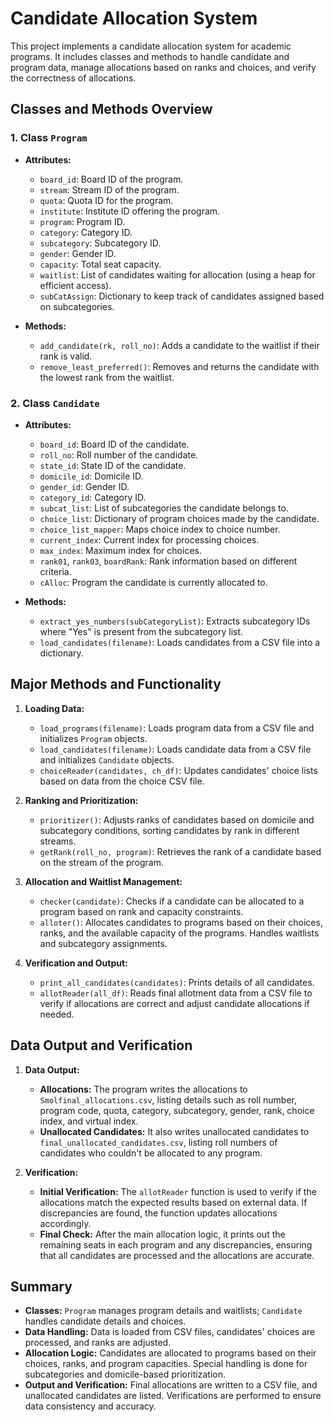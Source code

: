 # Candidate Allocation System

This project implements a candidate allocation system for academic programs. It includes classes and methods to handle candidate and program data, manage allocations based on ranks and choices, and verify the correctness of allocations.

## Classes and Methods Overview

### 1. **Class `Program`**

- **Attributes:**
  - `board_id`: Board ID of the program.
  - `stream`: Stream ID of the program.
  - `quota`: Quota ID for the program.
  - `institute`: Institute ID offering the program.
  - `program`: Program ID.
  - `category`: Category ID.
  - `subcategory`: Subcategory ID.
  - `gender`: Gender ID.
  - `capacity`: Total seat capacity.
  - `waitlist`: List of candidates waiting for allocation (using a heap for efficient access).
  - `subCatAssign`: Dictionary to keep track of candidates assigned based on subcategories.

- **Methods:**
  - `add_candidate(rk, roll_no)`: Adds a candidate to the waitlist if their rank is valid.
  - `remove_least_preferred()`: Removes and returns the candidate with the lowest rank from the waitlist.

### 2. **Class `Candidate`**

- **Attributes:**
  - `board_id`: Board ID of the candidate.
  - `roll_no`: Roll number of the candidate.
  - `state_id`: State ID of the candidate.
  - `domicile_id`: Domicile ID.
  - `gender_id`: Gender ID.
  - `category_id`: Category ID.
  - `subcat_list`: List of subcategories the candidate belongs to.
  - `choice_list`: Dictionary of program choices made by the candidate.
  - `choice_list_mapper`: Maps choice index to choice number.
  - `current_index`: Current index for processing choices.
  - `max_index`: Maximum index for choices.
  - `rank01`, `rank03`, `boardRank`: Rank information based on different criteria.
  - `cAlloc`: Program the candidate is currently allocated to.

- **Methods:**
  - `extract_yes_numbers(subCategoryList)`: Extracts subcategory IDs where "Yes" is present from the subcategory list.
  - `load_candidates(filename)`: Loads candidates from a CSV file into a dictionary.

## Major Methods and Functionality

1. **Loading Data:**
   - `load_programs(filename)`: Loads program data from a CSV file and initializes `Program` objects.
   - `load_candidates(filename)`: Loads candidate data from a CSV file and initializes `Candidate` objects.
   - `choiceReader(candidates, ch_df)`: Updates candidates' choice lists based on data from the choice CSV file.

2. **Ranking and Prioritization:**
   - `prioritizer()`: Adjusts ranks of candidates based on domicile and subcategory conditions, sorting candidates by rank in different streams.
   - `getRank(roll_no, program)`: Retrieves the rank of a candidate based on the stream of the program.

3. **Allocation and Waitlist Management:**
   - `checker(candidate)`: Checks if a candidate can be allocated to a program based on rank and capacity constraints.
   - `alloter()`: Allocates candidates to programs based on their choices, ranks, and the available capacity of the programs. Handles waitlists and subcategory assignments.

4. **Verification and Output:**
   - `print_all_candidates(candidates)`: Prints details of all candidates.
   - `allotReader(all_df)`: Reads final allotment data from a CSV file to verify if allocations are correct and adjust candidate allocations if needed.

## Data Output and Verification

1. **Data Output:**
   - **Allocations:** The program writes the allocations to `Smolfinal_allocations.csv`, listing details such as roll number, program code, quota, category, subcategory, gender, rank, choice index, and virtual index.
   - **Unallocated Candidates:** It also writes unallocated candidates to `final_unallocated_candidates.csv`, listing roll numbers of candidates who couldn't be allocated to any program.

2. **Verification:**
   - **Initial Verification:** The `allotReader` function is used to verify if the allocations match the expected results based on external data. If discrepancies are found, the function updates allocations accordingly.
   - **Final Check:** After the main allocation logic, it prints out the remaining seats in each program and any discrepancies, ensuring that all candidates are processed and the allocations are accurate.

## Summary

- **Classes:** `Program` manages program details and waitlists; `Candidate` handles candidate details and choices.
- **Data Handling:** Data is loaded from CSV files, candidates' choices are processed, and ranks are adjusted.
- **Allocation Logic:** Candidates are allocated to programs based on their choices, ranks, and program capacities. Special handling is done for subcategories and domicile-based prioritization.
- **Output and Verification:** Final allocations are written to a CSV file, and unallocated candidates are listed. Verifications are performed to ensure data consistency and accuracy.
